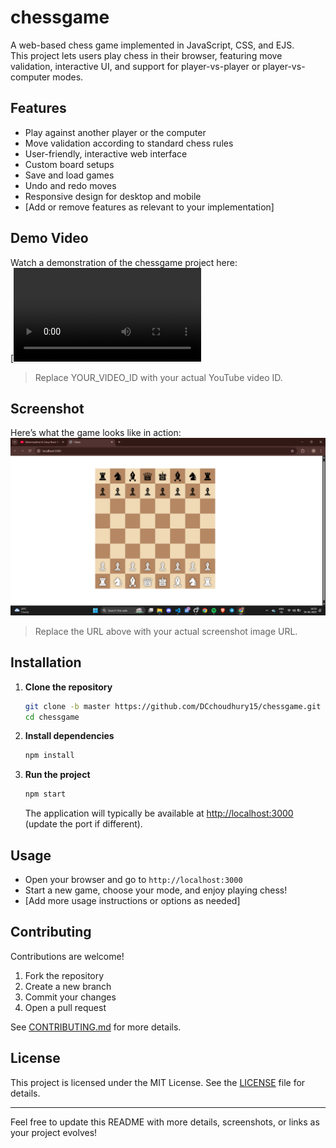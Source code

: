 
# chessgame

A web-based chess game implemented in JavaScript, CSS, and EJS.  
This project lets users play chess in their browser, featuring move validation, interactive UI, and support for player-vs-player or player-vs-computer modes.

## Features

- Play against another player or the computer
- Move validation according to standard chess rules
- User-friendly, interactive web interface
- Custom board setups
- Save and load games
- Undo and redo moves
- Responsive design for desktop and mobile
- [Add or remove features as relevant to your implementation]

## Demo Video

Watch a demonstration of the chessgame project here:  
[![Demo Video](https://github.com/DCchoudhury15/chessgame/blob/master/public/26_6_2025%2C%204_49_07%20pm%20-%20Screen%20-%20Untitled%20video.webm)

> Replace YOUR_VIDEO_ID with your actual YouTube video ID.

## Screenshot

Here’s what the game looks like in action:  
![Game Screenshot](https://github.com/DCchoudhury15/chessgame/blob/master/public/Screenshot%20(30).png)

> Replace the URL above with your actual screenshot image URL.

## Installation

1. **Clone the repository**
   ```bash
   git clone -b master https://github.com/DCchoudhury15/chessgame.git
   cd chessgame
   ```

2. **Install dependencies**
   ```bash
   npm install
   ```

3. **Run the project**
   ```bash
   npm start
   ```
   The application will typically be available at [http://localhost:3000](http://localhost:3000) (update the port if different).

## Usage

- Open your browser and go to `http://localhost:3000`
- Start a new game, choose your mode, and enjoy playing chess!
- [Add more usage instructions or options as needed]

## Contributing

Contributions are welcome!  
1. Fork the repository  
2. Create a new branch  
3. Commit your changes  
4. Open a pull request

See [CONTRIBUTING.md](CONTRIBUTING.md) for more details.

## License

This project is licensed under the MIT License. See the [LICENSE](LICENSE) file for details.

---

Feel free to update this README with more details, screenshots, or links as your project evolves!

